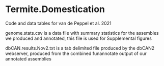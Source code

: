 # Termite.Domestication
Code and data tables for van de Peppel et al. 2021

genome.stats.csv is a data file with summary statistics for the assembles we produced and annotated, this file is used for Supplemental figures

dbCAN.results.Nov2.txt is a tab delimited file produced by the dbCAN2 webserver, produced from the combined funannotate output of our annotated assemblies

